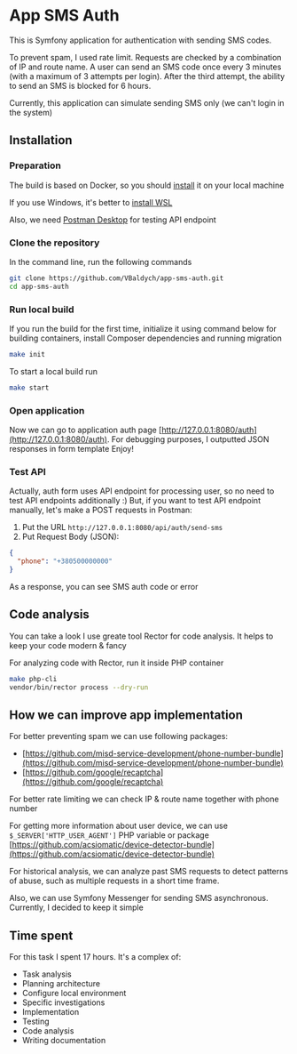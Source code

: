 # App SMS Auth

This is Symfony application for authentication with sending SMS codes.

To prevent spam, I used rate limit. Requests are checked by a combination of IP and route name.
A user can send an SMS code once every 3 minutes (with a maximum of 3 attempts per login).
After the third attempt, the ability to send an SMS is blocked for 6 hours.

Currently, this application can simulate sending SMS only (we can't login in the system)

## Installation

### Preparation

The build is based on Docker, so you should [install](https://docs.docker.com/compose/install/) it on your local machine

If you use Windows, it's better to [install WSL](https://documentation.ubuntu.com/wsl/en/latest/guides/install-ubuntu-wsl2/)

Also, we need [Postman Desktop](https://www.postman.com/downloads/) for testing API endpoint

### Clone the repository

In the command line, run the following commands
```bash
git clone https://github.com/VBaldych/app-sms-auth.git
cd app-sms-auth
```

### Run local build

If you run the build for the first time, initialize it using command below for building containers,
install Composer dependencies and running migration
```bash
make init
```

To start a local build run
```bash
make start
```

### Open application
Now we can go to application auth page [http://127.0.0.1:8080/auth](http://127.0.0.1:8080/auth).
For debugging purposes, I outputted JSON responses in form template
Enjoy!

### Test API
Actually, auth form uses API endpoint for processing user, so no need to test API endpoints additionally :)
But, if you want to test API endpoint manually, let's make a POST requests in Postman:
1. Put the URL `http://127.0.0.1:8080/api/auth/send-sms`
2. Put Request Body (JSON):
```json
{
  "phone": "+380500000000"
}
```
  
As a response, you can see SMS auth code or error

## Code analysis
You can take a look I use greate tool Rector for code analysis. It helps to keep your code modern & fancy

For analyzing code with Rector, run it inside PHP container

```bash
make php-cli
vendor/bin/rector process --dry-run
```

## How we can improve app implementation

For better preventing spam we can use following packages:
- [https://github.com/misd-service-development/phone-number-bundle](https://github.com/misd-service-development/phone-number-bundle)
- [https://github.com/google/recaptcha](https://github.com/google/recaptcha)

For better rate limiting we can check IP & route name together with phone number

For getting more information about user device, we can use `$_SERVER['HTTP_USER_AGENT']` PHP variable or package [https://github.com/acsiomatic/device-detector-bundle](https://github.com/acsiomatic/device-detector-bundle)

For historical analysis, we can analyze past SMS requests to detect patterns of abuse, such as multiple
requests in a short time frame.

Also, we can use Symfony Messenger for sending SMS asynchronous. Currently, I decided to keep it simple

## Time spent
For this task I spent 17 hours. It's a complex of:
- Task analysis
- Planning architecture
- Configure local environment
- Specific investigations
- Implementation
- Testing
- Code analysis
- Writing documentation

